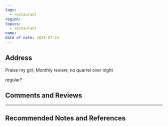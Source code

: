```yaml
---
tags:
  - restaurant
region:
topics:
  - restaurant
name: 
date of note: 2025-07-24
---
```


## Address


Praise my girl; 
Monthly review; 
no quarrel over night

regular? 


## Comments and Reviews






-----------
##  Recommended Notes and References

